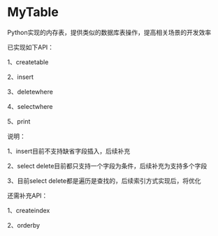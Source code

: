 # MyTable
Python实现的内存表，提供类似的数据库表操作，提高相关场景的开发效率

已实现如下API：</p>
1、createtable</p>
2、insert</p>
3、deletewhere</p>
4、selectwhere</p>
5、print</p>

说明：</p>
1、insert目前不支持缺省字段插入，后续补充</p>
2、select delete目前都只支持一个字段为条件，后续补充为支持多个字段</p>
3、目前select delete都是遍历是查找的，后续索引方式实现后，将优化</p>

还需补充API：</p>
1、createindex</p>
2、orderby</p>
